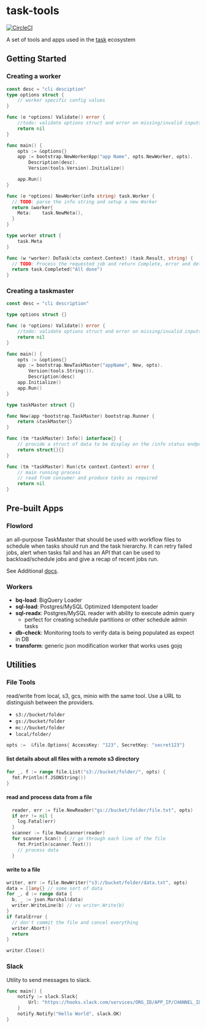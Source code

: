 # task-tools
[![CircleCI](https://dl.circleci.com/status-badge/img/gh/pcelvng/task-tools/tree/main.svg?style=svg)](https://dl.circleci.com/status-badge/redirect/gh/pcelvng/task-tools/tree/main)

A set of tools and apps used in the [task](https://github.com/pcelvng/task) ecosystem

## Getting Started 

### Creating a worker 

``` go
const desc = "cli desciption"  
type options struct {
	// worker specific config values 
}

func (o *options) Validate() error {
	//todo: validate options struct and error on missing/invalid inputs
	return nil 
}

func main() {
	opts := &options{}
	app := bootstrap.NewWorkerApp("app Name", opts.NewWorker, opts).
		Description(desc).
		Version(tools.Version).Initialize()

	app.Run()
}

func (o *options) NewWorker(info string) task.Worker {
  // TODO: parse the info string and setup a new Worker
  return &worker{
    Meta:    task.NewMeta(),
  } 
}

type worker struct {
	task.Meta
}

func (w *worker) DoTask(ctx context.Context) (task.Result, string) {
  // TODO: Process the requested job and return Complete, error and details about the job. 
  return task.Completed("All done")
}

```

### Creating a taskmaster 

``` go 
const desc = "cli description"

type options struct {}

func (o *options) Validate() error {
	//todo: validate options struct and error on missing/invalid inputs
	return nil 
}

func main() {
	opts := &options{}
	app := bootstrap.NewTaskMaster("appName", New, opts).
		Version(tools.String()).
		Description(desc)
	app.Initialize()
	app.Run()
}

type taskMaster struct {} 

func New(app *bootstrap.TaskMaster) bootstrap.Runner {
	return &taskMaster{}
}

func (tm *taskMaster) Info() interface{} {
	// provide a struct of data to be display on the /info status endpoint
	return struct{}{}
}

func (tm *taskMaster) Run(ctx context.Context) error {
	// main running process
	// read from consumer and produce tasks as required
	return nil 
}

```

## Pre-built Apps 

### **Flowlord**
an all-purpose TaskMaster that should be used with workflow files to schedule when tasks should run and the task hierarchy. It can retry failed jobs, alert when tasks fail and has an API that can be used to backload/schedule jobs and give a recap of recent jobs run. 

See Additional [docs](apps/taskmasters/flowlord/README.md).  


### Workers
- **bq-load**: BigQuery Loader
- **sql-load**: Postgres/MySQL Optimized Idempotent loader
- **sql-readx**: Postgres/MySQL reader with ability to execute admin query
  - perfect for creating schedule partitions or other schedule admin tasks
- **db-check**: Monitoring tools to verify data is being populated as expect in DB
- **transform**: generic json modification worker that works uses gojq


## Utilities 

### File Tools 
read/write from local, s3, gcs, minio with the same tool. Use a URL to distinguish between the providers. 
  - `s3://bucket/folder`
  - `gs://bucket/folder`
  - `mc://bucket/folder`
  - `local/folder/`

``` go
opts :=  &file.Options{ AccessKey: "123", SecretKey: "secret123"}
```
#### list details about all files with a remote s3 directory
``` go
for _, f := range file.List("s3://bucket/folder/", opts) {
  fmt.Println(f.JSONString())
} 
```
#### read and process data from a file 
``` go 
  reader, err := file.NewReader("gs://bucket/folder/file.txt", opts)
  if err != nil {
    log.Fatal(err) 
  }
  scanner := file.NewScanner(reader) 
  for scanner.Scan() { // go through each line of the file
    fmt.Println(scanner.Text()) 
    // process data 
  }
```

#### write to a file

``` go
writer, err := file.NewWriter("s3://bucket/folder/data.txt", opts) 
data = []any{} // some sort of data 
for _, d := range data {
  b, _ := json.Marshal(data) 
  writer.WriteLine(b) // vs writer.Write(b) 
}
if fatalError {
  // don't commit the file and cancel everything 
  writer.Abort()
  return 
}

writer.Close()  
```

### Slack 
Utility to send messages to slack. 

``` go 
func main() {
    notify := slack.Slack{
        Url: "https://hooks.slack.com/services/ORG_ID/APP_IP/CHANNEL_ID
    }
    notify.Notify("Hello World", slack.OK) 
}
```